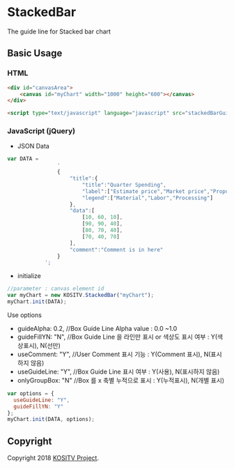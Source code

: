# StackedBar

The guide line for Stacked bar chart

## Basic Usage

### HTML

```html
<div id="canvasArea">
    <canvas id="myChart" width="1000" height="600"></canvas>
</div>

<script type="text/javascript" language="javascript" src="stackedBarGuide.js"></script>
```

### JavaScript (jQuery)

* JSON Data

```js
var DATA =
                '                                        
                {                                               
                    "title":{                                  
                        "title":"Quarter Spending",                    
                        "label":["Estimate price","Market price","Proposer price","Proposer"],       
                        "legend":["Material","Labor","Processing"]     
                    },                                         
                    "data":[                                    
                        [10, 60, 10],                           
                        [90, 90, 40],                           
                        [80, 70, 40],                           
                        [70, 40, 70]                           
                    ],                                           
                    "comment":"Comment is in here"       
                }                                               
            ';
```

* initialize

```js
//parameter : canvas element id
var myChart = new KOSITV.StackedBar("myChart");
myChart.init(DATA);
```

Use options

* guideAlpha: 0.2, //Box Guide Line Alpha value : 0.0 ~1.0
* guideFillYN: "N", //Box Guide Line 을 라인만 표시 or 색상도 표시 여부 : Y(색상표시), N(선만)
* useComment: "Y", //User Comment 표시 기능 : Y(Comment 표시), N(표시하지 않음)
* useGuideLine: "Y", //Box Guide Line 표시 여부 : Y(사용), N(표시하지 않음)
* onlyGroupBox: "N" //Box 를 x 축별 누적으로 표시 : Y(누적표시), N(개별 표시)

```js
var options = {
  useGuideLine: "Y",
  guideFillYN: "Y"
};
myChart.init(DATA, options);
```

## Copyright

Copyright 2018 [KOSITV Project](http://www.kositv.com).
